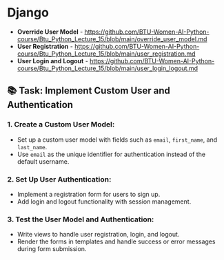 # Django 

- **Override User Model** - https://github.com/BTU-Women-AI-Python-course/Btu_Python_Lecture_15/blob/main/override_user_model.md
- **User Registration** - https://github.com/BTU-Women-AI-Python-course/Btu_Python_Lecture_15/blob/main/user_registration.md
- **User Login and Logout** - https://github.com/BTU-Women-AI-Python-course/Btu_Python_Lecture_15/blob/main/user_login_logout.md

 
## 📚 Task: Implement Custom User and Authentication

### 1. Create a Custom User Model:
- Set up a custom user model with fields such as `email`, `first_name`, and `last_name`.
- Use `email` as the unique identifier for authentication instead of the default username.

### 2. Set Up User Authentication:
- Implement a registration form for users to sign up.
- Add login and logout functionality with session management.

### 3. Test the User Model and Authentication:
- Write views to handle user registration, login, and logout.
- Render the forms in templates and handle success or error messages during form submission.
